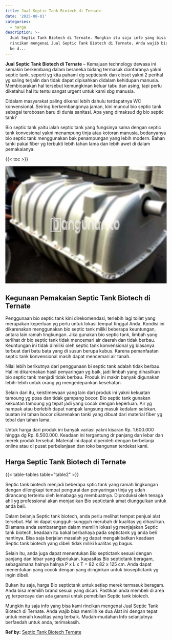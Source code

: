 ```yaml
---
title: Jual Septic Tank Biotech di Ternate
date: '2025-08-01'
categories:
  - harga
description: >-
  Jual Septic Tank Biotech di Ternate. Mungkin itu saja info yang bisa kami
  rincikan mengenai Jual Septic Tank Biotech di Ternate. Anda wajib bisa memilih
  ke d...
---
```


**Jual Septic Tank Biotech di Ternate** – Kemajuan technology dewasa ini semakin berkembang dalam beraneka bidang termasuk diantaranya yakni septic tank. seperti yg kita pahami dg septictank dan closet yakni 2 perihal yg saling terjalin dan tidak dapat dipisahkan didalam kehidupan manusia. Membicarakan hal tersebut kemungkinan keluar tabu dan asing, tapi perlu diketahui hal itu tentu sangat urgent untuk kami sbg manusia.

Didalam masyarakat paling dikenal lebih dahulu terdapatnya WC konvensional. Seiring berkembangnnya jaman, kini muncul bio septic tank sebagai terobosan baru di dunia sanitasi. Apa yang dimaksud dg bio septic tank?

Bio septic tank yaitu ialah septic tank yang fungsinya sama dengan septic tank konvesional yakni menampung tinja atau kotoran manusia, bedanyanya bio septic tank menggunakan bak penampungan yang lebih modern. Bahan tanki pakai fiber yg terbukti lebih tahan lama dan lebih awet di dalam pemakaianya.

{{< toc >}}

![Jual Septic Tank Biotech di Ternate](/images/jual-bio-septictank-10.png)

## Kegunaan Pemakaian Septic Tank Biotech di Ternate

Penggunaan bio septic tank kini direkomendasi, terlebih lagi toilet yang merupakan keperluan yg perlu untuk lokasi tempat tinggal Anda. Kondisi ini dikarenakan menggunakan bio septic tank miliki beberapa keuntungan, antara lain ramah lingkungan. Jika gunakan bio septic tank, limbah yang terlihat dr bio septic tank tidak mencemari air daerah dan tidak berbau. Keuntungan ini tidak dimiliki oleh septic tank konvensional yg biasanya terbuat dari batu bata yang di susun berupa kubus. Karena pemanfaatan septic tank konvensional masih dapat mencemari air tanah.

Nilai lebih berikutnya dari penggunaan bi septic tank adalah tidak berbau. Hal ini dikarenakan hasil penyaringan yg baik, jadi limbah yang dihasilkan bio septic tank menjadi tidak berbau. Produk ini makin banyak digunakan lebih-lebih untuk orang yg mengedepankan kesehatan.

Selain dari itu, keistimewaan yang lain dari produk ini yakni kekuatan tamoung yg poas dan tidak gampang bocor. Bio septic tank gunakan kekuatan tamoung yg tepat jadi yang cocok dengan keperluan. Air yg nampak atau berlebih dapat nampak langsung masuk kedalam selokan. buatan ini tahan bocor dikarenakan tanki yang dibuat dari material fiber yg tebal dan tahan lama.

Untuk harga dari produk ini banyak variasi yakni kisaran Rp. 1.600.000 hingga dg Rp. 8.500.000. Keadaan ini tergantung dr panjang dan lebar dan merek produk tersebut. Material ini dapat diperoleh dengan berbelanja online atau di pusat perbelanjaan dan toko bangunan terdekat kami.

## Harga Septic Tank Biotech di Ternate

{{< table-tables table="table2" >}}

Septic tank biotech menjadi beberapa sptic tank yang ramah lingkungan dengan dilengkapi tempat pengurai dan penyaringan tinja yg udah dirancang tertentu oleh lemabaga yg membuatnya. Diproduksi oleh tenaga ahli yg professional akan menjadikan Bio septictank amat diunggulkan untuk anda beli.

Dalam belanja Septic tank biotech, anda perlu melihat tempat penjual alat tersebut. Hal ini dapat sungguh-sungguh merubah dr kualitas yg dihasilkan. Bilamana anda sembarangan dalam memilih lokasi yg menjajakan Septic tank biotech, keadaan itu bakal berbahaya pada septictank yg anda beli nantinya. Bisa saja berjalan masalah yg dapat mengakibatkan keadaan Septic tank biotech yang dibeli tidak miliki kualitas yg bagus.

Selain itu, anda juga dapat menentukan Bio septictank sesuai dengan panjang dan lebar yang diperlukan. kapasitas Bio septictank beragam, sebagaimana halnya halnya P x L x T = 82 x 82 x 125 cm. Anda dapat menentukan yang cocok dengan yang diinginkan untuk bioseptictank yg ingin dibeli.

Bukan itu saja, harga Bio septictank untuk setiap merek termasuk beragam. Anda bisa memilih brand sesuai yang dicari. Pastikan anda membeli di area yg terpercaya dan ada garansi untuk pemeblian Septic tank biotech.

Mungkin itu saja info yang bisa kami rincikan mengenai Jual Septic Tank Biotech di Ternate. Anda wajib bisa memilih ke dua Alat ini dengan tepat untuk meraih kwalitas yang terbaik. Mudah-mudahan Info selanjutnya berfaedah untuk anda, terimakasih.

**Ref by:** [Septic Tank Biotech Ternate](https://id.wikipedia.org/wiki/Septic)
